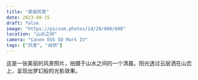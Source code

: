 ```yaml
---
title: "美丽风景"
date: 2023-08-15
draft: false
image: "https://picsum.photos/id/28/800/600"
location: "山水之间"
camera: "Canon EOS 5D Mark IV"
tags: ["风景", "自然"]
---
```


这是一张美丽的风景照片，拍摄于山水之间的一个清晨。阳光透过云层洒在山峦上，呈现出梦幻般的光影效果。 